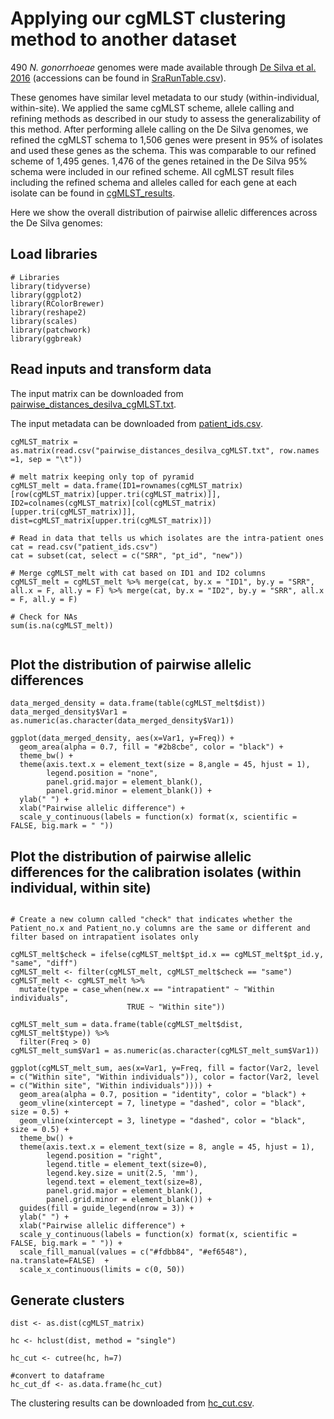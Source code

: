 # Applying our cgMLST clustering method to another dataset

490 *N. gonorrhoeae* genomes were made available through [De Silva et
al. 2016](https://10.1016/S1473-3099(16)30157-8) (accessions can be
found in
[SraRunTable.csv](https://github.com/mtaouk/Neisseria_gonorrhoeae_transmission_Australia/blob/main/Supplementary_analyses/cgMLST_method/SraRunTable.csv)).

These genomes have similar level metadata to our study
(within-individual, within-site). We applied the same cgMLST scheme,
allele calling and refining methods as described in our study to assess
the generalizability of this method. After performing allele calling on
the De Silva genomes, we refined the cgMLST schema to 1,506 genes were
present in 95% of isolates and used these genes as the schema. This was
comparable to our refined scheme of 1,495 genes. 1,476 of the genes
retained in the De Silva 95% schema were included in our refined scheme.
All cgMLST result files including the refined schema and alleles called
for each gene at each isolate can be found in
[cgMLST_results](https://github.com/mtaouk/Neisseria_gonorrhoeae_transmission_Australia/tree/main/Supplementary_analyses/cgMLST_method/cgMLST_results).

Here we show the overall distribution of pairwise allelic differences
across the De Silva genomes:

## Load libraries

```         
# Libraries
library(tidyverse)
library(ggplot2)
library(RColorBrewer)
library(reshape2)
library(scales)
library(patchwork)
library(ggbreak)
```

## Read inputs and transform data

The input matrix can be downloaded from
[pairwise_distances_desilva_cgMLST.txt](https://github.com/mtaouk/Neisseria_gonorrhoeae_transmission_Australia/blob/main/Supplementary_analyses/cgMLST_method/pairwise_distances_desilva_cgMLST.txt).

The input metadata can be downloaded from
[patient_ids.csv](https://github.com/mtaouk/Neisseria_gonorrhoeae_transmission_Australia/blob/main/Supplementary_analyses/cgMLST_method/patient_ids.csv).

```         
cgMLST_matrix = as.matrix(read.csv("pairwise_distances_desilva_cgMLST.txt", row.names =1, sep = "\t"))

# melt matrix keeping only top of pyramid
cgMLST_melt = data.frame(ID1=rownames(cgMLST_matrix)[row(cgMLST_matrix)[upper.tri(cgMLST_matrix)]], ID2=colnames(cgMLST_matrix)[col(cgMLST_matrix)[upper.tri(cgMLST_matrix)]], dist=cgMLST_matrix[upper.tri(cgMLST_matrix)])

# Read in data that tells us which isolates are the intra-patient ones
cat = read.csv("patient_ids.csv")
cat = subset(cat, select = c("SRR", "pt_id", "new"))

# Merge cgMLST_melt with cat based on ID1 and ID2 columns
cgMLST_melt = cgMLST_melt %>% merge(cat, by.x = "ID1", by.y = "SRR", all.x = F, all.y = F) %>% merge(cat, by.x = "ID2", by.y = "SRR", all.x = F, all.y = F)

# Check for NAs
sum(is.na(cgMLST_melt))
  
```

## Plot the distribution of pairwise allelic differences

```         
data_merged_density = data.frame(table(cgMLST_melt$dist))
data_merged_density$Var1 = as.numeric(as.character(data_merged_density$Var1))

ggplot(data_merged_density, aes(x=Var1, y=Freq)) +
  geom_area(alpha = 0.7, fill = "#2b8cbe", color = "black") +
  theme_bw() +
  theme(axis.text.x = element_text(size = 8,angle = 45, hjust = 1),
        legend.position = "none",
        panel.grid.major = element_blank(),
        panel.grid.minor = element_blank()) +
  ylab(" ") +
  xlab("Pairwise allelic difference") +
  scale_y_continuous(labels = function(x) format(x, scientific = FALSE, big.mark = " "))
```

## Plot the distribution of pairwise allelic differences for the calibration isolates (within individual, within site)

```         

# Create a new column called "check" that indicates whether the Patient_no.x and Patient_no.y columns are the same or different and filter based on intrapatient isolates only

cgMLST_melt$check = ifelse(cgMLST_melt$pt_id.x == cgMLST_melt$pt_id.y, "same", "diff")
cgMLST_melt <- filter(cgMLST_melt, cgMLST_melt$check == "same")
cgMLST_melt <- cgMLST_melt %>%
  mutate(type = case_when(new.x == "intrapatient" ~ "Within individuals",
                          TRUE ~ "Within site"))

cgMLST_melt_sum = data.frame(table(cgMLST_melt$dist, cgMLST_melt$type)) %>%
  filter(Freq > 0)
cgMLST_melt_sum$Var1 = as.numeric(as.character(cgMLST_melt_sum$Var1))

ggplot(cgMLST_melt_sum, aes(x=Var1, y=Freq, fill = factor(Var2, level = c("Within site", "Within individuals")), color = factor(Var2, level = c("Within site", "Within individuals")))) +
  geom_area(alpha = 0.7, position = "identity", color = "black") +
  geom_vline(xintercept = 7, linetype = "dashed", color = "black", size = 0.5) +
  geom_vline(xintercept = 3, linetype = "dashed", color = "black", size = 0.5) +
  theme_bw() +
  theme(axis.text.x = element_text(size = 8, angle = 45, hjust = 1),
        legend.position = "right",
        legend.title = element_text(size=0),
        legend.key.size = unit(2.5, 'mm'),
        legend.text = element_text(size=8),
        panel.grid.major = element_blank(),
        panel.grid.minor = element_blank()) +
  guides(fill = guide_legend(nrow = 3)) +
  ylab(" ") +
  xlab("Pairwise allelic difference") +
  scale_y_continuous(labels = function(x) format(x, scientific = FALSE, big.mark = " ")) +
  scale_fill_manual(values = c("#fdbb84", "#ef6548"), na.translate=FALSE)  +
  scale_x_continuous(limits = c(0, 50))
```

## Generate clusters

```         
dist <- as.dist(cgMLST_matrix) 

hc <- hclust(dist, method = "single")

hc_cut <- cutree(hc, h=7)

#convert to dataframe
hc_cut_df <- as.data.frame(hc_cut)
```

The clustering results can be downloaded from
[hc_cut.csv](https://github.com/mtaouk/Neisseria_gonorrhoeae_transmission_Australia/blob/main/Supplementary_analyses/cgMLST_method/hc_cut.csv).
